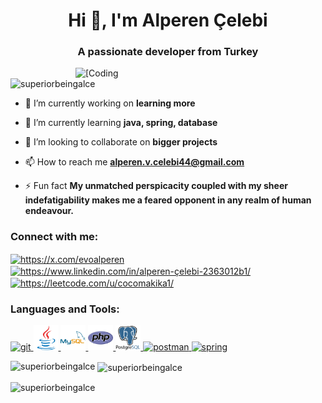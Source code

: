 <h1 align="center">Hi 👋, I'm Alperen Çelebi</h1> 
<h3 align="center">A passionate developer from Turkey</h3>
<img align="right" alt="[Coding" width="400" src="https://i.gifer.com/origin/cf/cf95f54d66e86b735a6a549deb92c993_w200.gif">	

<p align="left"> <img src="https://komarev.com/ghpvc/?username=superiorbeingalce&label=Profile%20views&color=0e75b6&style=flat" alt="superiorbeingalce" /> </p>

- 🔭 I’m currently working on **learning more**

- 🌱 I’m currently learning **java, spring, database**

- 👯 I’m looking to collaborate on **bigger projects**

- 📫 How to reach me **alperen.v.celebi44@gmail.com**

- ⚡ Fun fact **My unmatched perspicacity coupled with my sheer indefatigability makes me a feared opponent in any realm of human endeavour.**

<h3 align="left">Connect with me:</h3>
<p align="left">
<a href="https://twitter.com/https://x.com/evoalperen" target="blank"><img align="center" src="https://raw.githubusercontent.com/rahuldkjain/github-profile-readme-generator/master/src/images/icons/Social/twitter.svg" alt="https://x.com/evoalperen" height="30" width="40" /></a>
<a href="https://linkedin.com/in/https://www.linkedin.com/in/alperen-çelebi-2363012b1/" target="blank"><img align="center" src="https://raw.githubusercontent.com/rahuldkjain/github-profile-readme-generator/master/src/images/icons/Social/linked-in-alt.svg" alt="https://www.linkedin.com/in/alperen-çelebi-2363012b1/" height="30" width="40" /></a>
<a href="https://www.leetcode.com/https://leetcode.com/u/cocomakika1/" target="blank"><img align="center" src="https://raw.githubusercontent.com/rahuldkjain/github-profile-readme-generator/master/src/images/icons/Social/leet-code.svg" alt="https://leetcode.com/u/cocomakika1/" height="30" width="40" /></a>
</p>

<h3 align="left">Languages and Tools:</h3>
<p align="left"> <a href="https://git-scm.com/" target="_blank" rel="noreferrer"> <img src="https://www.vectorlogo.zone/logos/git-scm/git-scm-icon.svg" alt="git" width="40" height="40"/> </a> <a href="https://www.java.com" target="_blank" rel="noreferrer"> <img src="https://raw.githubusercontent.com/devicons/devicon/master/icons/java/java-original.svg" alt="java" width="40" height="40"/> </a> <a href="https://www.mysql.com/" target="_blank" rel="noreferrer"> <img src="https://raw.githubusercontent.com/devicons/devicon/master/icons/mysql/mysql-original-wordmark.svg" alt="mysql" width="40" height="40"/> </a> <a href="https://www.php.net" target="_blank" rel="noreferrer"> <img src="https://raw.githubusercontent.com/devicons/devicon/master/icons/php/php-original.svg" alt="php" width="40" height="40"/> </a> <a href="https://www.postgresql.org" target="_blank" rel="noreferrer"> <img src="https://raw.githubusercontent.com/devicons/devicon/master/icons/postgresql/postgresql-original-wordmark.svg" alt="postgresql" width="40" height="40"/> </a> <a href="https://postman.com" target="_blank" rel="noreferrer"> <img src="https://www.vectorlogo.zone/logos/getpostman/getpostman-icon.svg" alt="postman" width="40" height="40"/> </a> <a href="https://spring.io/" target="_blank" rel="noreferrer"> <img src="https://www.vectorlogo.zone/logos/springio/springio-icon.svg" alt="spring" width="40" height="40"/> </a> </p>

<p><img align="left" src="https://github-readme-stats.vercel.app/api/top-langs?username=superiorbeingalce&show_icons=true&locale=en&layout=compact" alt="superiorbeingalce" /></p>

<p>&nbsp;<img align="center" src="https://github-readme-stats.vercel.app/api?username=superiorbeingalce&show_icons=true&locale=en" alt="superiorbeingalce" /></p>

<p><img align="center" src="https://github-readme-streak-stats.herokuapp.com/?user=superiorbeingalce&" alt="superiorbeingalce" /></p>

